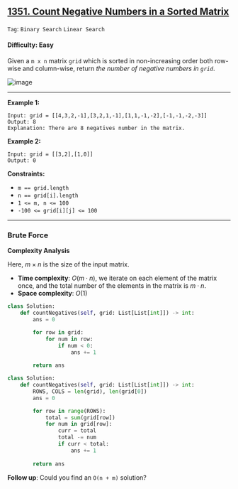 ## [1351. Count Negative Numbers in a Sorted Matrix](https://leetcode.com/problems/count-negative-numbers-in-a-sorted-matrix/)

```Tag```: ```Binary Search``` ```Linear Search```

#### Difficulty: Easy

Given a ```m x n``` matrix ```grid``` which is sorted in non-increasing order both row-wise and column-wise, return _the number of negative numbers in ```grid```_.

![image](https://github.com/quananhle/Python/assets/35042430/dc098db5-4059-4187-9f4e-0e52fe80c8e4)

---

__Example 1:__
```
Input: grid = [[4,3,2,-1],[3,2,1,-1],[1,1,-1,-2],[-1,-1,-2,-3]]
Output: 8
Explanation: There are 8 negatives number in the matrix.
```

__Example 2:__
```
Input: grid = [[3,2],[1,0]]
Output: 0
```

__Constraints:__

- ```m == grid.length```
- ```n == grid[i].length```
- ```1 <= m, n <= 100```
- ```-100 <= grid[i][j] <= 100```
 
---

### Brute Force

__Complexity Analysis__

Here, $m×n$ is the size of the input matrix.

- __Time complexity__: $O(m⋅n)$, we iterate on each element of the matrix once, and the total number of the elements in the matrix is $m⋅n$.
- __Space complexity__: $O(1)$

```Python
class Solution:
    def countNegatives(self, grid: List[List[int]]) -> int:
        ans = 0

        for row in grid:
            for num in row:
                if num < 0:
                    ans += 1
                
        return ans
```

```Python
class Solution:
    def countNegatives(self, grid: List[List[int]]) -> int:
        ROWS, COLS = len(grid), len(grid[0])
        ans = 0

        for row in range(ROWS):
            total = sum(grid[row])
            for num in grid[row]:
                curr = total
                total -= num
                if curr < total:
                    ans += 1
                
        return ans
```

__Follow up__: Could you find an ```O(n + m)``` solution?
